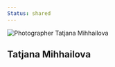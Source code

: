 ```yaml
---
Status: shared
---
```

<div class="row justify-content-center site-section">
  <div class="col-md-6 col-lg-6 col-xl-4 text-center mb-5">
    <img src="/media/images/fotograaf-tatjana-tallinn.jpg" alt="Photographer Tatjana Mihhailova" class="img-fluid w-50 rounded-circle mb-4 original" />
    <h2 class="font-weight-light mb-4">Tatjana Mihhailova</h2>
    <p>
      <a href="//www.instagram.com/yugaphoto/" class="pl-3 pr-3"><span class="icon-instagram"></span></a>
      <a href="//www.facebook.com/YugaPhoto/" class="pl-3 pr-3"><span class="icon-facebook"></span></a>
      <a href="mailto:tati@yugaphoto.ee" class="pl-3 pr-3"><span class="icon-envelope"></span></a>
    </p>
  </div>
</div>
